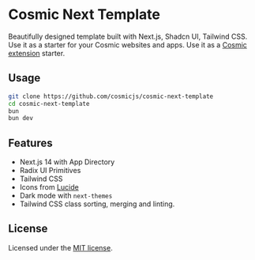 # Cosmic Next Template

Beautifully designed template built with Next.js, Shadcn UI, Tailwind CSS. Use it as a starter for your Cosmic websites and apps. Use it as a [Cosmic extension](https://www.cosmicjs.com/docs/dashboard/buckets#extensions) starter.

## Usage

```bash
git clone https://github.com/cosmicjs/cosmic-next-template
cd cosmic-next-template
bun
bun dev
```

## Features

- Next.js 14 with App Directory
- Radix UI Primitives
- Tailwind CSS
- Icons from [Lucide](https://lucide.dev)
- Dark mode with `next-themes`
- Tailwind CSS class sorting, merging and linting.

## License

Licensed under the [MIT license](https://github.com/cosmicjs/cosmic-next-template/blob/main/LICENSE.md).
